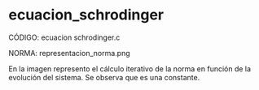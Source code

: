 # ecuacion_schrodinger

CÓDIGO: ecuacion schrodinger.c

NORMA: representacion_norma.png

En la imagen represento el cálculo iterativo de la norma en función de la evolución del sistema. Se observa que es una constante.
